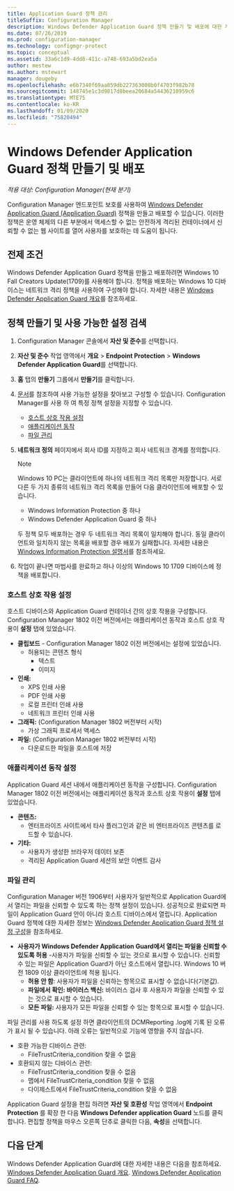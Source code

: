 ```yaml
---
title: Application Guard 정책 관리
titleSuffix: Configuration Manager
description: Windows Defender Application Guard 정책 만들기 및 배포에 대한 자세한 정보
ms.date: 07/26/2019
ms.prod: configuration-manager
ms.technology: configmgr-protect
ms.topic: conceptual
ms.assetid: 33a6c1d9-4dd8-411c-a748-693a5bd2ea5a
author: mestew
ms.author: mstewart
manager: dougeby
ms.openlocfilehash: e6b7340f69aa859db227363008b0f4703f982b78
ms.sourcegitcommit: 148745e1c3d9817d8beea20684a54436210959c6
ms.translationtype: MTE75
ms.contentlocale: ko-KR
ms.lasthandoff: 01/09/2020
ms.locfileid: "75820494"
---
```

# <a name="create-and-deploy-windows-defender-application-guard-policy"></a>Windows Defender Application Guard 정책 만들기 및 배포

*적용 대상: Configuration Manager(현재 분기)*
<!-- 1351960 -->  
Configuration Manager 엔드포인트 보호를 사용하여 [Windows Defender Application Guard (Application Guard)](https://docs.microsoft.com/windows/threat-protection/windows-defender-application-guard/wd-app-guard-overview) 정책을 만들고 배포할 수 있습니다. 이러한 정책은 운영 체제의 다른 부분에서 액세스할 수 없는 안전하게 격리된 컨테이너에서 신뢰할 수 없는 웹 사이트를 열어 사용자를 보호하는 데 도움이 됩니다.

## <a name="prerequisites"></a>전제 조건

Windows Defender Application Guard 정책을 만들고 배포하려면 Windows 10 Fall Creators Update(1709)를 사용해야 합니다. 정책을 배포하는 Windows 10 디바이스는 네트워크 격리 정책을 사용하여 구성해야 합니다. 자세한 내용은 [Windows Defender Application Guard 개요](https://docs.microsoft.com/windows/threat-protection/windows-defender-application-guard/wd-app-guard-overview)를 참조하세요.

## <a name="create-a-policy-and-to-browse-the-available-settings"></a>정책 만들기 및 사용 가능한 설정 검색

1. Configuration Manager 콘솔에서 **자산 및 준수**를 선택합니다.
2. **자산 및 준수** 작업 영역에서 **개요** > **Endpoint Protection** > **Windows Defender Application Guard**를 선택합니다.
3. **홈** 탭의 **만들기** 그룹에서  **만들기**를 클릭합니다.
4. [문서](https://docs.microsoft.com/windows/security/threat-protection/windows-defender-application-guard/configure-wd-app-guard)를 참조하여 사용 가능한 설정을 찾아보고 구성할 수 있습니다. Configuration Manager를 사용 하 여 특정 정책 설정을 지정할 수 있습니다.
   - [호스트 상호 작용 설정](#bkmk_HIS)
   - [애플리케이션 동작](#bkmk_ABS)
   - [파일 관리](#bkmk_FM)
5. **네트워크 정의** 페이지에서 회사 ID를 지정하고 회사 네트워크 경계를 정의합니다.

    > [!NOTE]
    > Windows 10 PC는 클라이언트에 하나의 네트워크 격리 목록만 저장합니다. 서로 다른 두 가지 종류의 네트워크 격리 목록을 만들어 다음 클라이언트에 배포할 수 있습니다.
    >
    >  - Windows Information Protection 중 하나
    >  - Windows Defender Application Guard 중 하나
    >
    > 두 정책 모두 배포하는 경우 두 네트워크 격리 목록이 일치해야 합니다. 동일 클라이언트와 일치하지 않는 목록을 배포할 경우 배포가 실패합니다. 자세한 내용은 [Windows Information Protection 설명서](https://docs.microsoft.com/windows/threat-protection/windows-information-protection/create-wip-policy-using-sccm)를 참조하세요.

6. 작업이 끝나면 마법사를 완료하고 하나 이상의 Windows 10 1709 디바이스에 정책을 배포합니다.

### <a name="bkmk_HIS"></a> 호스트 상호 작용 설정

호스트 디바이스와 Application Guard 컨테이너 간의 상호 작용을 구성합니다. Configuration Manager 1802 이전 버전에서는 애플리케이션 동작과 호스트 상호 작용이 **설정** 탭에 있었습니다.

- **클립보드** - Configuration Manager 1802 이전 버전에서는 설정에 있었습니다.
  - 허용되는 콘텐츠 형식
    - 텍스트
    - 이미지
- **인쇄:**
  - XPS 인쇄 사용
  - PDF 인쇄 사용
  - 로컬 프린터 인쇄 사용
  - 네트워크 프린터 인쇄 사용
- **그래픽:** (Configuration Manager 1802 버전부터 시작)
  - 가상 그래픽 프로세서 액세스
- **파일:** (Configuration Manager 1802 버전부터 시작)
  - 다운로드한 파일을 호스트에 저장

### <a name="bkmk_ABS"></a> 애플리케이션 동작 설정

Application Guard 세션 내에서 애플리케이션 동작을 구성합니다. Configuration Manager 1802 이전 버전에서는 애플리케이션 동작과 호스트 상호 작용이 **설정** 탭에 있었습니다.

- **콘텐츠:**
  - 엔터프라이즈 사이트에서 타사 플러그인과 같은 비 엔터프라이즈 콘텐츠를 로드할 수 있습니다.
- **기타:**
  - 사용자가 생성한 브라우저 데이터 보존
  - 격리된 Application Guard 세션의 보안 이벤트 감사

### <a name="bkmk_FM"></a> 파일 관리
<!--3555858-->
Configuration Manager 버전 1906부터 사용자가 일반적으로 Application Guard에서 열리는 파일을 신뢰할 수 있도록 하는 정책 설정이 있습니다. 성공적으로 완료되면 파일이 Application Guard 안이 아니라 호스트 디바이스에서 열립니다. Application Guard 정책에 대한 자세한 정보는 [Windows Defender Application Guard 정책 설정 구성](https://docs.microsoft.com/windows/security/threat-protection/windows-defender-application-guard/configure-wd-app-guard)을 참조하세요.

- **사용자가 Windows Defender Application Guard에서 열리는 파일을 신뢰할 수 있도록 허용** -사용자가 파일을 신뢰할 수 있는 것으로 표시할 수 있습니다. 신뢰할 수 있는 파일은 Application Guard가 아닌 호스트에서 열립니다. Windows 10 버전 1809 이상 클라이언트에 적용 됩니다.
  - **허용 안 함**: 사용자가 파일을 신뢰하는 항목으로 표시할 수 없습니다(기본값).
  - **파일에서 확인: 바이러스 백신:** 바이러스 검사 후 사용자가 파일을 신뢰할 수 있는 것으로 표시할 수 있습니다.
  - **모든 파일:** 사용자가 모든 파일을 신뢰할 수 있는 항목으로 표시할 수 있습니다.

파일 관리를 사용 하도록 설정 하면 클라이언트의 DCMReporting .log에 기록 된 오류가 표시 될 수 있습니다. 아래 오류는 일반적으로 기능에 영향을 주지 않습니다. <!--4619457-->

- 호환 가능한 디바이스 관련:
  - FileTrustCriteria_condition 찾을 수 없음
- 호환되지 않는 디바이스 관련:
  - FileTrustCriteria_condition 찾을 수 없음
  - 맵에서 FileTrustCriteria_condition 찾을 수 없음
  - 다이제스트에서 FileTrustCriteria_condition 찾을 수 없음

Application Guard 설정을 편집 하려면 **자산 및 호환성** 작업 영역에서 **Endpoint Protection** 를 확장 한 다음 **Windows Defender application Guard** 노드를 클릭 합니다. 편집할 정책을 마우스 오른쪽 단추로 클릭한 다음, **속성**을 선택합니다.

## <a name="next-steps"></a>다음 단계

Windows Defender Application Guard에 대한 자세한 내용은 다음을 참조하세요. [Windows Defender Application Guard 개요](https://docs.microsoft.com/windows/security/threat-protection/windows-defender-application-guard/wd-app-guard-overview).
[Windows Defender Application Guard FAQ](https://docs.microsoft.com/windows/security/threat-protection/windows-defender-application-guard/faq-wd-app-guard).
